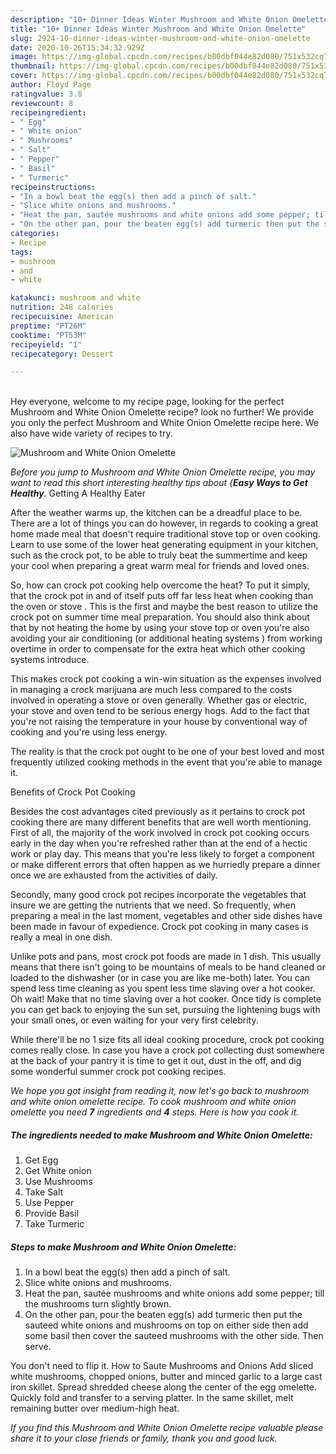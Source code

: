 ```yaml
---
description: "10+ Dinner Ideas Winter Mushroom and White Onion Omelette"
title: "10+ Dinner Ideas Winter Mushroom and White Onion Omelette"
slug: 2924-10-dinner-ideas-winter-mushroom-and-white-onion-omelette
date: 2020-10-26T15:34:32.929Z
image: https://img-global.cpcdn.com/recipes/b00dbf044e82d080/751x532cq70/mushroom-and-white-onion-omelette-recipe-main-photo.jpg
thumbnail: https://img-global.cpcdn.com/recipes/b00dbf044e82d080/751x532cq70/mushroom-and-white-onion-omelette-recipe-main-photo.jpg
cover: https://img-global.cpcdn.com/recipes/b00dbf044e82d080/751x532cq70/mushroom-and-white-onion-omelette-recipe-main-photo.jpg
author: Floyd Page
ratingvalue: 3.8
reviewcount: 8
recipeingredient:
- " Egg"
- " White onion"
- " Mushrooms"
- " Salt"
- " Pepper"
- " Basil"
- " Turmeric"
recipeinstructions:
- "In a bowl beat the egg(s) then add a pinch of salt."
- "Slice white onions and mushrooms."
- "Heat the pan, sautée mushrooms and white onions add some pepper; till the mushrooms turn slightly brown."
- "On the other pan, pour the beaten egg(s) add turmeric then put the sauteed white onions and mushrooms on top on either side then add some basil then cover the sauteed mushrooms with the other side. Then serve."
categories:
- Recipe
tags:
- mushroom
- and
- white

katakunci: mushroom and white 
nutrition: 248 calories
recipecuisine: American
preptime: "PT26M"
cooktime: "PT53M"
recipeyield: "1"
recipecategory: Dessert

---
```

<br>
Hey everyone, welcome to my recipe page, looking for the perfect Mushroom and White Onion Omelette recipe? look no further! We provide you only the perfect Mushroom and White Onion Omelette recipe here. We also have wide variety of recipes to try.
<br>


![Mushroom and White Onion Omelette](https://img-global.cpcdn.com/recipes/b00dbf044e82d080/751x532cq70/mushroom-and-white-onion-omelette-recipe-main-photo.jpg)

<i>Before you jump to Mushroom and White Onion Omelette recipe, you may want to read this short interesting healthy tips about {<strong>Easy Ways to Get Healthy</strong>.</i>
Getting A Healthy Eater


After the weather warms up, the kitchen can be a dreadful place to be. There are a lot of things you can do however, in regards to cooking a great home made meal that doesn't require traditional stove top or oven cooking. Learn to use some of the lower heat generating equipment in your kitchen, such as the crock pot, to be able to truly beat the summertime and keep your cool when preparing a great warm meal for friends and loved ones.

So, how can crock pot cooking help overcome the heat? To put it simply, that the crock pot in and of itself puts off far less heat when cooking than the oven or stove . This is the first and maybe the best reason to utilize the crock pot on summer time meal preparation. You should also think about that by not heating the home by using your stove top or oven you're also avoiding your air conditioning (or additional heating systems ) from working overtime in order to compensate for the extra heat which other cooking systems introduce.

This makes crock pot cooking a win-win situation as the expenses involved in managing a crock marijuana are much less compared to the costs involved in operating a stove or oven generally. Whether gas or electric, your stove and oven tend to be serious energy hogs. Add to the fact that you're not raising the temperature in your house by conventional way of cooking and you're using less energy.

 The reality is that the crock pot ought to be one of your best loved and most frequently utilized cooking methods in the event that you're able to manage it.  

Benefits of Crock Pot Cooking

Besides the cost advantages cited previously as it pertains to crock pot cooking there are many different benefits that are well worth mentioning. First of all, the majority of the work involved in crock pot cooking occurs early in the day when you're refreshed rather than at the end of a hectic work or play day. This means that you're less likely to forget a component or make different errors that often happen as we hurriedly prepare a dinner once we are exhausted from the activities of daily.

Secondly, many good crock pot recipes incorporate the vegetables that insure we are getting the nutrients that we need. So frequently, when preparing a meal in the last moment, vegetables and other side dishes have been made in favour of expedience. Crock pot cooking in many cases is really a meal in one dish.

 Unlike pots and pans, most crock pot foods are made in 1 dish. This usually means that there isn't going to be mountains of meals to be hand cleaned or loaded to the dishwasher (or in case you are like me-both) later. You can spend less time cleaning as you spent less time slaving over a hot cooker. Oh wait! Make that no time slaving over a hot cooker. Once tidy is complete you can get back to enjoying the sun set, pursuing the lightening bugs with your small ones, or even waiting for your very first celebrity.

While there'll be no 1 size fits all ideal cooking procedure, crock pot cooking comes really close. In case you have a crock pot collecting dust somewhere at the back of your pantry it is time to get it out, dust in the off, and dig some wonderful summer crock pot cooking recipes.


<i>We hope you got insight from reading it, now let's go back to mushroom and white onion omelette recipe. To cook mushroom and white onion omelette you need <strong>7</strong> ingredients and <strong>4</strong> steps. Here is how you cook it.
</i>

##### The ingredients needed to make Mushroom and White Onion Omelette:

1. Get  Egg
1. Get  White onion
1. Use  Mushrooms
1. Take  Salt
1. Use  Pepper
1. Provide  Basil
1. Take  Turmeric


##### Steps to make Mushroom and White Onion Omelette:

1. In a bowl beat the egg(s) then add a pinch of salt.
1. Slice white onions and mushrooms.
1. Heat the pan, sautée mushrooms and white onions add some pepper; till the mushrooms turn slightly brown.
1. On the other pan, pour the beaten egg(s) add turmeric then put the sauteed white onions and mushrooms on top on either side then add some basil then cover the sauteed mushrooms with the other side. Then serve.


You don&#39;t need to flip it. How to Saute Mushrooms and Onions Add sliced white mushrooms, chopped onions, butter and minced garlic to a large cast iron skillet. Spread shredded cheese along the center of the egg omelette. Quickly fold and transfer to a serving platter. In the same skillet, melt remaining butter over medium-high heat. 

<i>If you find this Mushroom and White Onion Omelette recipe valuable please share it to your close friends or family, thank you and good luck.</i>
